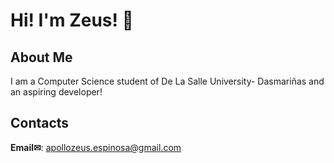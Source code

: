 # Hi! I'm Zeus! 👋

## About Me
I am a Computer Science student of De La Salle University- Dasmariñas and an aspiring developer!

## Contacts
**Email✉**:  apollozeus.espinosa@gmail.com


<!--
**apollozeus042/apollozeus042** is a ✨ _special_ ✨ repository because its `README.md` (this file) appears on your GitHub profile.

Here are some ideas to get you started:

- 🔭 I’m currently working on ...
- 🌱 I’m currently learning ...
- 👯 I’m looking to collaborate on ...
- 🤔 I’m looking for help with ...
- 💬 Ask me about ...
- 📫 How to reach me: ...
- 😄 Pronouns: ...
- ⚡ Fun fact: ...
-->
